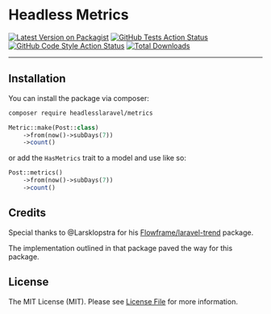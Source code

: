 # Headless Metrics

[![Latest Version on Packagist](https://img.shields.io/packagist/v/dillingham/headless-admin.svg?style=flat-square)](https://packagist.org/packages/dillingham/headless-admin)
[![GitHub Tests Action Status](https://img.shields.io/github/workflow/status/dillingham/headless-admin/run-tests?label=tests)](https://github.com/dillingham/headless-admin/actions?query=workflow%3Arun-tests+branch%3Amain)
[![GitHub Code Style Action Status](https://img.shields.io/github/workflow/status/dillingham/headless-admin/Check%20&%20fix%20styling?label=code%20style)](https://github.com/dillingham/headless-admin/actions?query=workflow%3A"Check+%26+fix+styling"+branch%3Amain)
[![Total Downloads](https://img.shields.io/packagist/dt/dillingham/headless-admin.svg?style=flat-square)](https://packagist.org/packages/dillingham/headless-admin)

---

## Installation

You can install the package via composer:

```bash
composer require headlesslaravel/metrics
```

```php
Metric::make(Post::class)
    ->from(now()->subDays(7))
    ->count()
```

or add the `HasMetrics` trait to a model and use like so:
```php
Post::metrics()
    ->from(now()->subDays(7))
    ->count()
```
## Credits

Special thanks to @Larsklopstra for his [Flowframe/laravel-trend](https://github.com/Flowframe/laravel-trend) package. 

The implementation outlined in that package paved the way for this package.

## License

The MIT License (MIT). Please see [License File](LICENSE.md) for more information.
